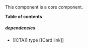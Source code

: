 This component is a core component.

<!-- table-of-contents start -->
**Table of contents**

<!-- table-of-contents end -->

##### dependencies
 - [[CTA]] type [[Card link]]
